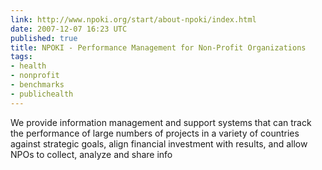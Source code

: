 ```yaml
---
link: http://www.npoki.org/start/about-npoki/index.html
date: 2007-12-07 16:23 UTC
published: true
title: NPOKI - Performance Management for Non-Profit Organizations
tags:
- health
- nonprofit
- benchmarks
- publichealth
---
```


We provide information management and support systems that can track the performance of large numbers of projects in a variety of countries against strategic goals, align financial investment with results, and allow NPOs to collect, analyze and share info
